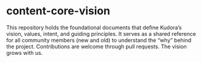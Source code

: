 # content-core-vision
This repository holds the foundational documents that define Kudora’s vision, values, intent, and guiding principles. It serves as a shared reference for all community members (new and old) to understand the “why” behind the project. Contributions are welcome through pull requests. The vision grows with us.
